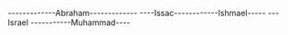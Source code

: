 -------------Abraham-------------
----Issac------------Ishmael-----
---Israel -----------Muhammad----





